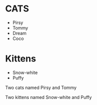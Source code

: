 # CATS
* Pirsy
* Tommy
* Dream
* Coco

# Kittens
* Snow-white
* Puffy

Two cats named Pirsy and Tommy

Two kittens named Snow-white and Puffy
